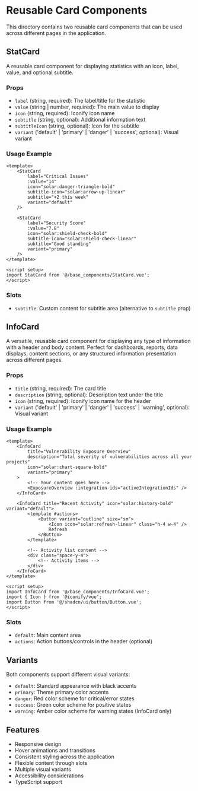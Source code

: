 # Reusable Card Components

This directory contains two reusable card components that can be used across different pages in the application.

## StatCard

A reusable card component for displaying statistics with an icon, label, value, and optional subtitle.

### Props

- `label` (string, required): The label/title for the statistic
- `value` (string | number, required): The main value to display
- `icon` (string, required): Iconify icon name
- `subtitle` (string, optional): Additional information text
- `subtitleIcon` (string, optional): Icon for the subtitle
- `variant` ('default' | 'primary' | 'danger' | 'success', optional): Visual variant

### Usage Example

```vue
<template>
    <StatCard
        label="Critical Issues"
        :value="14"
        icon="solar:danger-triangle-bold"
        subtitle-icon="solar:arrow-up-linear"
        subtitle="+2 this week"
        variant="default"
    />

    <StatCard
        label="Security Score"
        :value="7.8"
        icon="solar:shield-check-bold"
        subtitle-icon="solar:shield-check-linear"
        subtitle="Good standing"
        variant="primary"
    />
</template>

<script setup>
import StatCard from '@/base_components/StatCard.vue';
</script>
```

### Slots

- `subtitle`: Custom content for subtitle area (alternative to `subtitle` prop)

## InfoCard

A versatile, reusable card component for displaying any type of information with a header and body content. Perfect for dashboards, reports, data displays, content sections, or any structured information presentation across different pages.

### Props

- `title` (string, required): The card title
- `description` (string, optional): Description text under the title
- `icon` (string, required): Iconify icon name for the header
- `variant` ('default' | 'primary' | 'danger' | 'success' | 'warning', optional): Visual variant

### Usage Example

```vue
<template>
    <InfoCard
        title="Vulnerability Exposure Overview"
        description="Total severity of vulnerabilities across all your projects"
        icon="solar:chart-square-bold"
        variant="primary"
    >
        <!-- Your content goes here -->
        <ExposureOverview :integration-ids="activeIntegrationIds" />
    </InfoCard>

    <InfoCard title="Recent Activity" icon="solar:history-bold" variant="default">
        <template #actions>
            <Button variant="outline" size="sm">
                <Icon icon="solar:refresh-linear" class="h-4 w-4" />
                Refresh
            </Button>
        </template>

        <!-- Activity list content -->
        <div class="space-y-4">
            <!-- Activity items -->
        </div>
    </InfoCard>
</template>

<script setup>
import InfoCard from '@/base_components/InfoCard.vue';
import { Icon } from '@iconify/vue';
import Button from '@/shadcn/ui/button/Button.vue';
</script>
```

### Slots

- `default`: Main content area
- `actions`: Action buttons/controls in the header (optional)

## Variants

Both components support different visual variants:

- `default`: Standard appearance with black accents
- `primary`: Theme primary color accents
- `danger`: Red color scheme for critical/error states
- `success`: Green color scheme for positive states
- `warning`: Amber color scheme for warning states (InfoCard only)

## Features

- Responsive design
- Hover animations and transitions
- Consistent styling across the application
- Flexible content through slots
- Multiple visual variants
- Accessibility considerations
- TypeScript support
